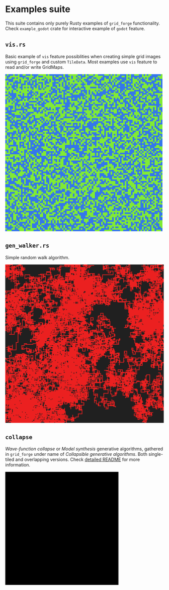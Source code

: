 # Examples suite

This suite contains only purely Rusty examples of `grid_forge` functionality. Check `example_godot` crate for 
interactive example of `godot` feature.

## `vis.rs`
Basic example of `vis` feature possiblities when creating simple grid images using `grid_forge` and custom `TileData`. 
Most examples use `vis` feature to read and/or write GridMaps.
  
![vis_example](outputs/vis_example.png)

## `gen_walker.rs`
Simple random walk algorithm.

![walker_example](outputs/walker_example.png)

## `collapse`
*Wave-function collapse* or *Model synthesis* generative algorithms, gathered in `grid_forge` under name of *Collapsible
generative algorithms*. Both single-tiled and overlapping
versions. Check [detailed README](collapse/README.md) for more information.

![wfc_example](collapse/outputs/identity_entrophy.gif)